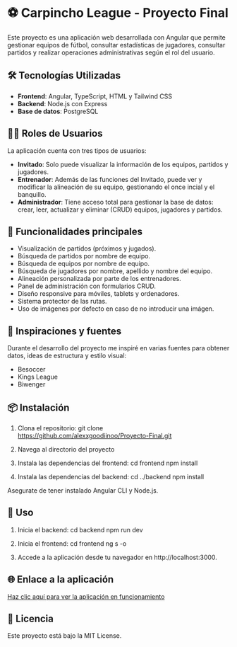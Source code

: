 # ⚽ Carpincho League - Proyecto Final

Este proyecto es una aplicación web desarrollada con Angular que permite gestionar equipos de fútbol, consultar estadísticas de jugadores, consultar partidos y realizar operaciones administrativas según el rol del usuario.

## 🛠️ Tecnologías Utilizadas
- **Frontend**: Angular, TypeScript, HTML y Tailwind CSS
- **Backend**: Node.js con Express
- **Base de datos**: PostgreSQL

## 🧑‍💻 Roles de Usuarios

La aplicación cuenta con tres tipos de usuarios:

- **Invitado**: Solo puede visualizar la información de los equipos, partidos y jugadores.
- **Entrenador**: Además de las funciones del Invitado, puede ver y modificar la alineación de su equipo, gestionando el once incial y el banquillo.
- **Administrador**: Tiene acceso total para gestionar la base de datos: crear, leer, actualizar y eliminar (CRUD) equipos, jugadores y partidos.

## 🧩 Funcionalidades principales

- Visualización de partidos (próximos y jugados).
- Búsqueda de partidos por nombre de equipo.
- Búsqueda de equipos por nombre de equipo.
- Búsqueda de jugadores por nombre, apellido y nombre del equipo.
- Alineación personalizada por parte de los entrenadores.
- Panel de administración con formularios CRUD.
- Diseño responsive para móviles, tablets y ordenadores.
- Sistema protector de las rutas.
- Uso de imágenes por defecto en caso de no introducir una imágen.

## 🧠 Inspiraciones y fuentes

Durante el desarrollo del proyecto me inspiré en varias fuentes para obtener datos, ideas de estructura y estilo visual:
- Besoccer
- Kings League
- Biwenger

## 📦 Instalación
1. Clona el repositorio:
   git clone https://github.com/alexxgoodiinoo/Proyecto-Final.git
   
2. Navega al directorio del proyecto

3. Instala las dependencias del frontend:
   cd frontend
   npm install

4. Instala las dependencias del backend:
   cd ../backend
   npm install

Asegurate de tener instalado Angular CLI y Node.js.

## 📜 Uso

1. Inicia el backend:
   cd backend
   npm run dev

2. Inicia el frontend:
   cd frontend
   ng s -o

3. Accede a la aplicación desde tu navegador en http://localhost:3000.

## 🌐 Enlace a la aplicación

[Haz clic aquí para ver la aplicación en funcionamiento](https://)

## 📄 Licencia

Este proyecto está bajo la MIT License.
